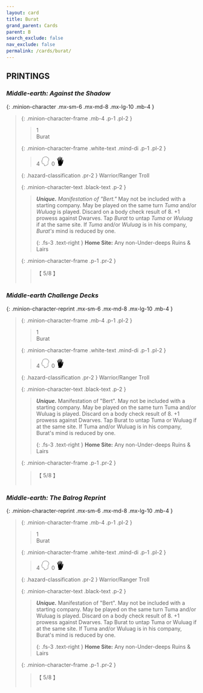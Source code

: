 ```yaml
---
layout: card
title: Burat
grand_parent: Cards
parent: B
search_exclude: false
nav_exclude: false
permalink: /cards/burat/
---
```


## PRINTINGS


### _Middle-earth: Against the Shadow_

{: .minion-character .mx-sm-6 .mx-md-8 .mx-lg-10 .mb-4 }
> {: .minion-character-frame .mb-4 .p-1 .pl-2 }
> > <div class="hazard-mp">1</div>
> > <div class="card-name">Burat</div>
>
> {: .minion-character-frame .white-text .mind-di .p-1 .pl-2 }
> > 4 ![](/assets/images/mind.svg)&ensp;0 ![](/assets/images/di.svg)
>
> {: .hazard-classification .pr-2 }
> Warrior/Ranger Troll
>
> {: .minion-character-text .black-text .p-2 }
> > _**Unique.**_ _Manifestation of "Bert."_ May not be included with a starting company. May be played on the same turn _Tuma_ and/or _Wuluag_ is played. Discard on a body check result of 8. +1 prowess against Dwarves. Tap _Burat_ to untap _Tuma_ or _Wuluag_ if at the same site. If _Tuma_ and/or _Wuluag_ is in his company, _Burat's_ mind is reduced by one.   
> > 
> > {: .fs-3 .text-right } 
> > **Home Site:** Any non-Under-deeps Ruins & Lairs 
>
> {: .minion-character-frame .p-1 .pr-2 }
> > <div class="card-shield">【 5/8 】</div>
> > <div class="card-corruption-white">&nbsp;</div>

### _Middle-earth Challenge Decks_

{: .minion-character-reprint .mx-sm-6 .mx-md-8 .mx-lg-10 .mb-4 }
> {: .minion-character-frame .mb-4 .p-1 .pl-2 }
> > <div class="hazard-mp">1</div>
> > <div class="card-name">Burat</div>
>
> {: .minion-character-frame .white-text .mind-di .p-1 .pl-2 }
> > 4 ![](/assets/images/mind.svg)&ensp;0 ![](/assets/images/di.svg)
>
> {: .hazard-classification .pr-2 }
> Warrior/Ranger Troll
>
> {: .minion-character-text .black-text .p-2 }
> > _**Unique.**_ Manifestation of "Bert". May not be included with a starting company. May be played on the same turn Tuma and/or Wuluag is played. Discard on a body check result of 8. +1 prowess against Dwarves. Tap Burat to untap Tuma or Wuluag if at the same site. If Tuma and/or Wuluag is in his company, Burat's mind is reduced by one.   
> > 
> > {: .fs-3 .text-right } 
> > **Home Site:** Any non-Under-deeps Ruins & Lairs 
>
> {: .minion-character-frame .p-1 .pr-2 }
> > <div class="card-shield">【 5/8 】</div>
> > <div class="card-corruption-white">&nbsp;</div>

### _Middle-earth: The Balrog Reprint_

{: .minion-character-reprint .mx-sm-6 .mx-md-8 .mx-lg-10 .mb-4 }
> {: .minion-character-frame .mb-4 .p-1 .pl-2 }
> > <div class="hazard-mp">1</div>
> > <div class="card-name">Burat</div>
>
> {: .minion-character-frame .white-text .mind-di .p-1 .pl-2 }
> > 4 ![](/assets/images/mind.svg)&ensp;0 ![](/assets/images/di.svg)
>
> {: .hazard-classification .pr-2 }
> Warrior/Ranger Troll
>
> {: .minion-character-text .black-text .p-2 }
> > _**Unique.**_ Manifestation of "Bert". May not be included with a starting company. May be played on the same turn Tuma and/or Wuluag is played. Discard on a body check result of 8. +1 prowess against Dwarves. Tap Burat to untap Tuma or Wuluag if at the same site. If Tuma and/or Wuluag is in his company, Burat's mind is reduced by one.   
> > 
> > {: .fs-3 .text-right } 
> > **Home Site:** Any non-Under-deeps Ruins & Lairs 
>
> {: .minion-character-frame .p-1 .pr-2 }
> > <div class="card-shield">【 5/8 】</div>
> > <div class="card-corruption-white">&nbsp;</div>
